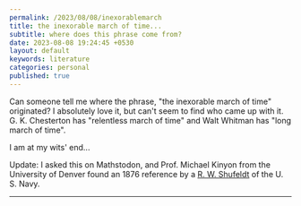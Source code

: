 ```yaml
---
permalink: /2023/08/08/inexorablemarch
title: the inexorable march of time...
subtitle: where does this phrase come from?
date: 2023-08-08 19:24:45 +0530
layout: default
keywords: literature
categories: personal
published: true
---
```


Can someone tell me where the phrase, "the inexorable march of time" originated? I absolutely love it, but can't seem to find who came up with it. G. K. Chesterton has "relentless march of time" and Walt Whitman has "long march of time".

I am at my wits' end...

Update: I asked this on Mathstodon, and Prof. Michael Kinyon from the University of Denver found an 1876 reference by a [R. W. Shufeldt](https://www.gutenberg.org/files/63279/63279-h/63279-h.htm) of the U. S. Navy.

---
